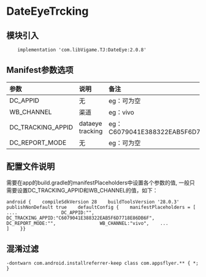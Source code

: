 # DateEyeTrcking

## 模块引入

```text
    implementation 'com.libVigame.TJ:DateEye:2.0.8'
```

## Manifest参数选项

| 参数 | 说明 | 备注 |
| :--- | :--- | :--- |
| DC\_APPID | 无 | eg：可为空 |
| WB\_CHANNEL | 渠道 | eg：vivo |
| DC\_TRACKING\_APPID | dataeye tracking | eg：C6079041E388322EAB5F6D7718E86DB6F |
| DC\_REPORT\_MODE | 无 | eg：可为空 |

## 配置文件说明

需要在app的build.gradle的manifestPlaceholders中设置各个参数的值, 一般只需要设置DC\_TRACKING\_APPID和WB\_CHANNEL的值，如下：

```text
android {    compileSdkVersion 28    buildToolsVersion '28.0.3'    publishNonDefault true    defaultConfig {    manifestPlaceholders = [    ....                DC_APPID:"",                DC_TRACKING_APPID:"C6079041E388322EAB5F6D7718E86DB6F",                DC_REPORT_MODE:"",                WB_CHANNEL:"vivo",    ...            ]    }}
```

## 混淆过滤

```text
-dontwarn com.android.installreferrer-keep class com.appsflyer.** { *; }
```

